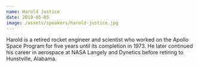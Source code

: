 ```yaml
---
name: Harold Justice
date: 2019-05-05
image: /assets/speakers/harold-justice.jpg
---
```

Harold is a retired rocket engineer and scientist who worked on the Apollo Space Program for five years until its completion in 1973. He later continued his career in aerospace at NASA Langely and Dynetics before retiring to Hunstville, Alabama. 
